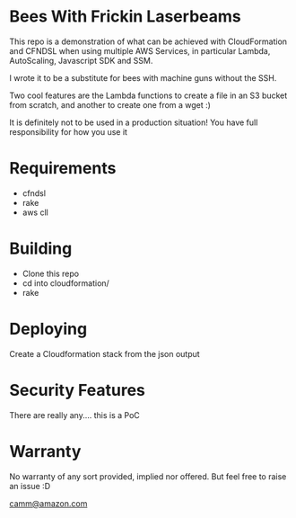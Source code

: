 # Bees With Frickin Laserbeams
This repo is a demonstration of what can be achieved with CloudFormation and CFNDSL when using multiple AWS Services, in particular Lambda, AutoScaling, Javascript SDK and SSM.

I wrote it to be a substitute for bees with machine guns without the SSH.

Two cool features are the Lambda functions to create a file in an S3 bucket from scratch, and another to create one from a wget :)

It is definitely not to be used in a production situation! You have full responsibility for how you use it

# Requirements
- cfndsl
- rake
- aws cll

# Building
- Clone this repo
- cd into cloudformation/
- rake

# Deploying 
Create a Cloudformation stack from the json output

# Security Features
There are really any.... this is a PoC

# Warranty
No warranty of any sort provided, implied nor offered. But feel free to raise an issue :D

camm@amazon.com
